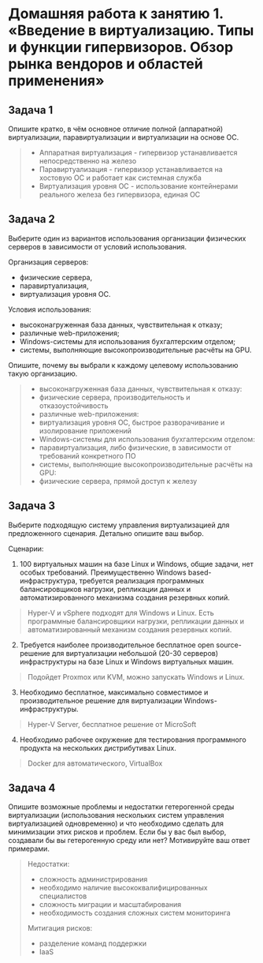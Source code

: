 
# Домашняя работа к занятию 1.  «Введение в виртуализацию. Типы и функции гипервизоров. Обзор рынка вендоров и областей применения»


## Задача 1

Опишите кратко, в чём основное отличие полной (аппаратной) виртуализации, паравиртуализации и виртуализации на основе ОС.

> - Аппаратная виртуализация - гипервизор устанавливается непосредственно на железо 
> - Паравиртуализация - гипервизор устанавливается на хостовую ОС и работает как системная служба 
> - Виртуализация уровня ОС - использование контейнерами реального железа без гипервизора, единая ОС

## Задача 2

Выберите один из вариантов использования организации физических серверов в зависимости от условий использования.

Организация серверов:

- физические сервера,
- паравиртуализация,
- виртуализация уровня ОС.

Условия использования:

- высоконагруженная база данных, чувствительная к отказу;
- различные web-приложения;
- Windows-системы для использования бухгалтерским отделом;
- системы, выполняющие высокопроизводительные расчёты на GPU.

Опишите, почему вы выбрали к каждому целевому использованию такую организацию.

>- высоконагруженная база данных, чувствительная к отказу:
>  - физические сервера, производительность и отказоустойчивость
>- различные web-приложения:
>  - виртуализация уровня ОС, быстрое разворачивание и изолирование приложений
>- Windows-системы для использования бухгалтерским отделом:
>  - паравиртуализация, либо физические, в зависимости от требований конкретного ПО
>- системы, выполняющие высокопроизводительные расчёты на GPU: 
>  - физические сервера, прямой доступ к железу

## Задача 3

Выберите подходящую систему управления виртуализацией для предложенного сценария. Детально опишите ваш выбор.

Сценарии:

1. 100 виртуальных машин на базе Linux и Windows, общие задачи, нет особых требований. Преимущественно Windows based-инфраструктура, требуется реализация программных балансировщиков нагрузки, репликации данных и автоматизированного механизма создания резервных копий.
> Hyper-V и vSphere подходят для Windows и Linux. Есть программные балансировщики нагрузки, репликации данных и автоматизированный механизм создания резервных копий.

2. Требуется наиболее производительное бесплатное open source-решение для виртуализации небольшой (20-30 серверов) инфраструктуры на базе Linux и Windows виртуальных машин.
> Подойдет Proxmox или KVM, можно запускать Windows и Linux.

3. Необходимо бесплатное, максимально совместимое и производительное решение для виртуализации Windows-инфраструктуры.
> Hyper-V Server, бесплатное решение от MicroSoft

4. Необходимо рабочее окружение для тестирования программного продукта на нескольких дистрибутивах Linux.
> Docker для автоматического, VirtualBox

## Задача 4

Опишите возможные проблемы и недостатки гетерогенной среды виртуализации (использования нескольких систем управления виртуализацией одновременно) и что необходимо сделать для минимизации этих рисков и проблем. Если бы у вас был выбор, создавали бы вы гетерогенную среду или нет? Мотивируйте ваш ответ примерами.

> Недостатки:
> - сложность администрирования
> - необходимо наличие высококвалифицированных специалистов
> - сложность миграции и масштабирования
> - необходимость создания сложных систем мониторинга
> 
> Митигация рисков: 
> - разделение команд поддержки
> - IaaS
